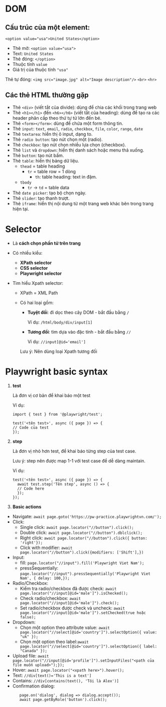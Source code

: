 # DOM

## Cấu trúc của một element:

`<option value="usa">United States</option>`

- Thẻ mở: `<option value="usa">`
- Text: `United States`
- Thẻ đóng: `</option>`
- Thuộc tính `value`
- Giá trị của thuộc tính `"usa"`

Thẻ tự đóng:
`<img src="image.jpg" alt="Image description"/>`
`<br>`
`<hr>`

## Các thẻ HTML thường gặp

- Thẻ `<div>` (viết tắt của divide): dùng để chia các khối trong trang web
- Thẻ `<h1></h1>` đến `<h6></h6>` (viết tắt của heading): dùng để tạo ra các header phân cấp
  theo thứ tự từ lớn đến bé.
- Thẻ `<form></form>`: dùng để chứa một form thông tin.
- Thẻ `input`: `text`, `email`, `radio`, `checkbox`, `file`, `color`, `range`, `date`
- Thẻ `textarea`: hiển thị ô input, dạng to.
- Thẻ `radio button`: tạo nút chọn một (radio).
- Thẻ `checkbox`: tạo nút chọn nhiều lựa chọn (checkbox).
- Thẻ `list` và `dropdown`: hiển thị danh sách hoặc menu thả xuống.
- Thẻ `button`: tạo nút bấm.
- Thẻ `table`: hiển thị bảng dữ liệu.
  - `thead` = table heading
    - `tr` = table row = 1 dòng
      - `th`: table heading: text in đậm.
  - `tbody`
    - `tr` -> `td` = table data
- Thẻ `date picker`: tạo bộ chọn ngày.
- Thẻ `slider`: tạo thanh trượt.
- Thẻ `iframe`: hiển thị nội dung từ một trang web khác bên trong trang hiện tại.

# Selector

* Là **cách chọn phần tử trên trang**
* Có nhiều kiểu:
  * **XPath selector**
  * **CSS selector**
  * **Playwright selector**
* Tìm hiểu Xpath selector:

  * XPath = XML Path

  * Có hai loại gồm:

    - **Tuyệt đối**: đi dọc theo cây DOM - bắt đầu bằng `/`
    
      Ví dụ: `/html/body/div/input[1]`
    - **Tương đối**: tìm dựa vào đặc tính - bắt đầu bằng `//`

      Ví dụ: `//input[@id='email']`

    Lưu ý: Nên dùng loại Xpath tương đối

# Playwright basic syntax

1. **test**

    Là đơn vị cơ bản để khai báo một test
    
    Ví dụ:
    ````
    import { test } from '@playwright/test';

    test('<tên test>', async ({ page }) => {
    // Code của test
    });
2. **step**

    Là đơn vị nhỏ hơn test, để khai báo từng step của test case.

    Lưu ý: step nên được map 1-1 với test case để dễ dàng maintain. 

    Ví dụ:
    ````
    test('<tên test>', async ({ page }) => {
      await test.step('Tên step', async () => {
      // Code here
      });
    });
3. **Basic actions**

- Navigate: `await page.goto('https://pw-practice.playwrightvn.com/');`
- Click:
  - Single click: `await page.locator("//button").click();`
  - Double click: `await page.locator("//button").dblclick();`
  - Right click: `await page.locator("//button").click({ button: 'right'});`
  - Click with modifier: `await page.locator("//button").click({modifiers: ['Shift'],})`
- Input:
  - fill: `page.locator("//input").fill('Playwright Viet Nam');`
  - pressSequentially: `page.locator("//input").pressSequentially('Playwright Viet Nam', { delay: 100,});`
- Radio/Checkbox:
  - Kiểm tra radio/checkbox đã được check: `await page.locator("//input[@id='male']").isChecked();`
  - Check radio/checkbox: `await page.locator("//input[@id='male']").check();`
  - Set radio/checkbox được check và uncheck: `await page.locator("//input[@id='male']").setChecked(true hoặc false);`
- Dropdown:
  - Chọn một option theo attribute value: `await page.locator("//select[@id='country']").selectOption({ value: "uk" });`
  - Chọn một option theo label:`await page.locator("//select[@id='country']").selectOption({ label: "Canada" });`
- Upload file: `await page.locator("//input[@id='profile']").setInputFiles("<path của file muốn upload>");});`
- Hover: `await page.locator("<xpath here>").hover();`
- Text: `//div[text()='This is a text']`
- Contains: `//div[contains(text(), 'Tôi là Alex')]`
- Confirmation dialog: 
  ```
     page.on('dialog', dialog => dialog.accept());
     await page.getByRole('button').click();
